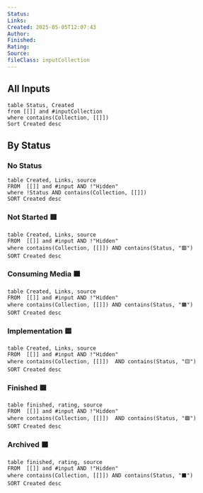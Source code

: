 ```yaml
---
Status: 
Links: 
Created: 2025-05-05T12:07:43
Author: 
Finished: 
Rating: 
Source: 
fileClass: inputCollection
---
```

## All Inputs
```dataview
table Status, Created
from [[]] and #inputCollection
where contains(Collection, [[]])
Sort Created desc
```
## By Status
### No Status
```dataview
table Created, Links, source
FROM  [[]] and #input AND !"Hidden"
where !Status AND contains(Collection, [[]])
SORT Created desc
```

### Not Started 🟥
```dataview
table Created, Links, source
FROM  [[]] and #input AND !"Hidden"
where contains(Collection, [[]]) AND contains(Status, "🟥")
SORT Created desc
```
### Consuming Media 🟧
```dataview
table Created, Links, source
FROM  [[]] and #input AND !"Hidden"
where contains(Collection, [[]]) AND contains(Status, "🟧")
SORT Created desc
```
### Implementation 🟨
```dataview
table Created, Links, source
FROM  [[]] and #input AND !"Hidden"
where contains(Collection, [[]])  AND contains(Status, "🟨")
SORT Created desc
```
### Finished 🟩
```dataview
table finished, rating, source
FROM  [[]] and #input AND !"Hidden"
where contains(Collection, [[]])  AND contains(Status, "🟩")
SORT Created desc
```
### Archived ⬛️
```dataview
table finished, rating, source
FROM  [[]] and #input AND !"Hidden"
where contains(Collection, [[]]) AND contains(Status, "⬛️")
SORT Created desc
```